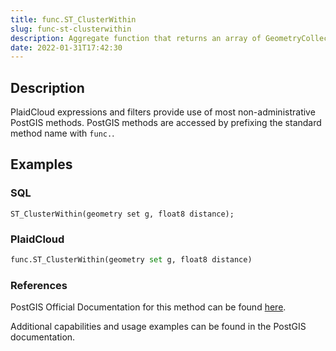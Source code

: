 ```yaml
---
title: func.ST_ClusterWithin
slug: func-st-clusterwithin
description: Aggregate function that returns an array of GeometryCollections that represent a set of geometries separated by a specified distance
date: 2022-01-31T17:42:30
---
```



## Description


PlaidCloud expressions and filters provide use of most non-administrative PostGIS methods. PostGIS methods are accessed by prefixing the standard method name with `func.`.



## Examples


### SQL



```
ST_ClusterWithin(geometry set g, float8 distance);
```


### PlaidCloud



```python
func.ST_ClusterWithin(geometry set g, float8 distance)
```


### References


PostGIS Official Documentation for this method can be found [here](https://postgis.net/docs/manual-3.1/ST_ClusterWithin.html).



Additional capabilities and usage examples can be found in the PostGIS documentation.

